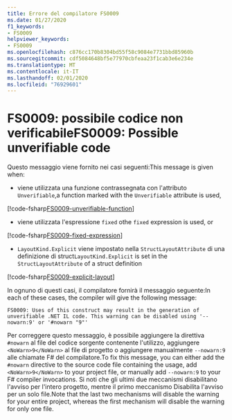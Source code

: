 ```yaml
---
title: Errore del compilatore FS0009
ms.date: 01/27/2020
f1_keywords:
- FS0009
helpviewer_keywords:
- FS0009
ms.openlocfilehash: c876cc170b8304bd55f58c9084e7731bbd85960b
ms.sourcegitcommit: cdf5084648bf5e77970cbfeaa23f1cab3e6e234e
ms.translationtype: MT
ms.contentlocale: it-IT
ms.lasthandoff: 02/01/2020
ms.locfileid: "76929601"
---
```

# <a name="fs0009-possible-unverifiable-code"></a><span data-ttu-id="a0dca-102">FS0009: possibile codice non verificabile</span><span class="sxs-lookup"><span data-stu-id="a0dca-102">FS0009: Possible unverifiable code</span></span>

<span data-ttu-id="a0dca-103">Questo messaggio viene fornito nei casi seguenti:</span><span class="sxs-lookup"><span data-stu-id="a0dca-103">This message is given when:</span></span>

* <span data-ttu-id="a0dca-104">viene utilizzata una funzione contrassegnata con l'attributo `Unverifiable`,</span><span class="sxs-lookup"><span data-stu-id="a0dca-104">a function marked with the `Unverifiable` attribute is used,</span></span>

[!code-fsharp[FS0009-unverifiable-function](~/samples/snippets/fsharp/compiler-messages/fs0009.fs#L2)]

* <span data-ttu-id="a0dca-105">viene utilizzata l'espressione `fixed` o</span><span class="sxs-lookup"><span data-stu-id="a0dca-105">the `fixed` expression is used, or</span></span>

[!code-fsharp[FS0009-fixed-expression](~/samples/snippets/fsharp/compiler-messages/fs0009.fs#L5-L9)]

* <span data-ttu-id="a0dca-106">`LayoutKind.Explicit` viene impostato nella `StructLayoutAttribute` di una definizione di struct</span><span class="sxs-lookup"><span data-stu-id="a0dca-106">`LayoutKind.Explicit` is set in the `StructLayoutAttribute` of a struct definition</span></span>

[!code-fsharp[FS0009-explicit-layout](~/samples/snippets/fsharp/compiler-messages/fs0009.fs#L12-L16)]

<span data-ttu-id="a0dca-107">In ognuno di questi casi, il compilatore fornirà il messaggio seguente:</span><span class="sxs-lookup"><span data-stu-id="a0dca-107">In each of these cases, the compiler will give the following message:</span></span>

```text
FS0009: Uses of this construct may result in the generation of unverifiable .NET IL code. This warning can be disabled using '--nowarn:9' or '#nowarn "9"'
```

<span data-ttu-id="a0dca-108">Per correggere questo messaggio, è possibile aggiungere la direttiva `#nowarn` al file del codice sorgente contenente l'utilizzo, aggiungere `<NoWarn>9</NoWarn>` al file di progetto o aggiungere manualmente `--nowarn:9` alle chiamate F# del compilatore.</span><span class="sxs-lookup"><span data-stu-id="a0dca-108">To fix this message, you can either add the `#nowarn` directive to the source code file containing the usage, add `<NoWarn>9</NoWarn>` to your project file, or manually add `--nowarn:9` to your F# compiler invocations.</span></span> <span data-ttu-id="a0dca-109">Si noti che gli ultimi due meccanismi disabilitano l'avviso per l'intero progetto, mentre il primo meccanismo Disabilita l'avviso per un solo file.</span><span class="sxs-lookup"><span data-stu-id="a0dca-109">Note that the last two mechanisms will disable the warning for your entire project, whereas the first mechanism will disable the warning for only one file.</span></span>
